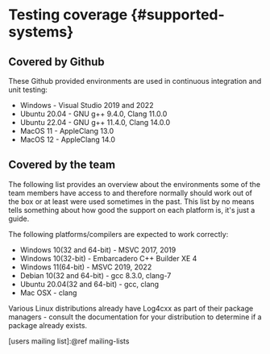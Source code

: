 Testing coverage {#supported-systems}
===
<!--
 Note: License header cannot be first, as doxygen does not generate
 cleanly if it before the '==='
-->
<!--
 Licensed to the Apache Software Foundation (ASF) under one or more
 contributor license agreements.  See the NOTICE file distributed with
 this work for additional information regarding copyright ownership.
 The ASF licenses this file to You under the Apache License, Version 2.0
 (the "License"); you may not use this file except in compliance with
 the License.  You may obtain a copy of the License at

	http://www.apache.org/licenses/LICENSE-2.0

 Unless required by applicable law or agreed to in writing, software
 distributed under the License is distributed on an "AS IS" BASIS,
 WITHOUT WARRANTIES OR CONDITIONS OF ANY KIND, either express or implied.
 See the License for the specific language governing permissions and
 limitations under the License.
-->

## Covered by Github

These Github provided environments are
used in continuous integration and unit testing:

* Windows - Visual Studio 2019 and 2022
* Ubuntu 20.04 - GNU g++ 9.4.0, Clang 11.0.0
* Ubuntu 22.04 - GNU g++ 11.4.0, Clang 14.0.0
* MacOS 11 - AppleClang 13.0
* MacOS 12 - AppleClang 14.0

## Covered by the team

The following list provides an overview about the environments some of the
team members have access to and therefore normally should work out of the box
or at least were used sometimes in the past. This list by no means tells
something about how good the support on each platform is, it's just a guide.

The following platforms/compilers are expected to work correctly:

* Windows 10(32 and 64-bit) - MSVC 2017, 2019
* Windows 10(32-bit) - Embarcadero C++ Builder XE 4
* Windows 11(64-bit) - MSVC 2019, 2022
* Debian 10(32 and 64-bit) - gcc 8.3.0, clang-7
* Ubuntu 20.04(32 and 64-bit) - gcc, clang
* Mac OSX - clang

Various Linux distributions already have Log4cxx as part of their package
managers - consult the documentation for your distribution to determine
if a package already exists.

[users mailing list]:@ref mailing-lists
